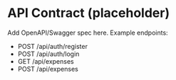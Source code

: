 # API Contract (placeholder)

Add OpenAPI/Swagger spec here. Example endpoints:
- POST /api/auth/register
- POST /api/auth/login
- GET /api/expenses
- POST /api/expenses

